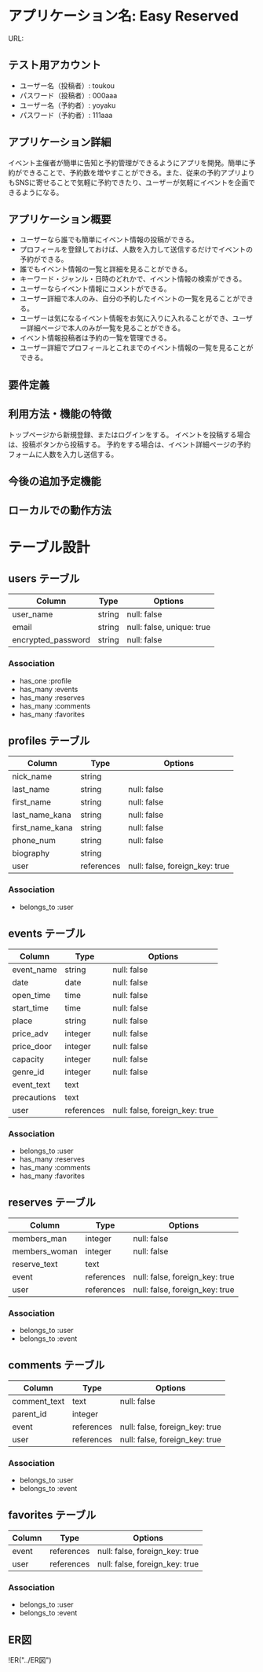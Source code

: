 # アプリケーション名: Easy Reserved

URL: 


## テスト用アカウント

- ユーザー名（投稿者）: toukou
- パスワード（投稿者）: 000aaa
- ユーザー名（予約者）: yoyaku
- パスワード（予約者）: 111aaa


## アプリケーション詳細

イベント主催者が簡単に告知と予約管理ができるようにアプリを開発。簡単に予約ができることで、予約数を増やすことができる。また、従来の予約アプリよりもSNSに寄せることで気軽に予約できたり、ユーザーが気軽にイベントを企画できるようになる。


## アプリケーション概要

- ユーザーなら誰でも簡単にイベント情報の投稿ができる。
- プロフィールを登録しておけば、人数を入力して送信するだけでイベントの予約ができる。
- 誰でもイベント情報の一覧と詳細を見ることができる。
- キーワード・ジャンル・日時のどれかで、イベント情報の検索ができる。
- ユーザーならイベント情報にコメントができる。
- ユーザー詳細で本人のみ、自分の予約したイベントの一覧を見ることができる。
- ユーザーは気になるイベント情報をお気に入りに入れることができ、ユーザー詳細ページで本人のみが一覧を見ることができる。
- イベント情報投稿者は予約の一覧を管理できる。
- ユーザー詳細でプロフィールとこれまでのイベント情報の一覧を見ることができる。

## 要件定義





## 利用方法・機能の特徴

トップページから新規登録、またはログインをする。
イベントを投稿する場合は、投稿ボタンから投稿する。
予約をする場合は、イベント詳細ページの予約フォームに人数を入力し送信する。






## 今後の追加予定機能



## ローカルでの動作方法





# テーブル設計

## users テーブル

| Column             | Type    | Options                   |
| ------------------ | ------- | ------------------------- |
| user_name          | string  | null: false               |
| email              | string  | null: false, unique: true |
| encrypted_password | string  | null: false               |

### Association

- has_one :profile
- has_many :events
- has_many :reserves
- has_many :comments
- has_many :favorites

## profiles テーブル

| Column          | Type       | Options                        |
| --------------- | ---------- | ------------------------------ |
| nick_name       | string     |                                |
| last_name       | string     | null: false                    |
| first_name      | string     | null: false                    |
| last_name_kana  | string     | null: false                    |
| first_name_kana | string     | null: false                    |
| phone_num       | string     | null: false                    |
| biography       | string     |                                |
| user            | references | null: false, foreign_key: true |

### Association

- belongs_to :user

## events テーブル

| Column      | Type       | Options                        |
| ----------- | ---------- | ------------------------------ |
| event_name  | string     | null: false                    |
| date        | date       | null: false                    |
| open_time   | time       | null: false                    |
| start_time  | time       | null: false                    |
| place       | string     | null: false                    |
| price_adv   | integer    | null: false                    |
| price_door  | integer    | null: false                    |
| capacity    | integer    | null: false                    |
| genre_id    | integer    | null: false                    |
| event_text  | text       |                                |
| precautions | text       |                                |
| user        | references | null: false, foreign_key: true |

### Association

- belongs_to :user
- has_many :reserves
- has_many :comments
- has_many :favorites

## reserves テーブル

| Column        | Type       | Options                        |
| ------------- | ---------- | ------------------------------ |
| members_man   | integer    | null: false                    |
| members_woman | integer    | null: false                    |
| reserve_text  | text       |                                |
| event         | references | null: false, foreign_key: true |
| user          | references | null: false, foreign_key: true |

### Association

- belongs_to :user
- belongs_to :event

## comments テーブル

| Column        | Type       | Options                        |
| ------------- | ---------- | ------------------------------ |
| comment_text  | text       | null: false                    |
| parent_id     | integer    |                                |
| event         | references | null: false, foreign_key: true |
| user          | references | null: false, foreign_key: true |

### Association

- belongs_to :user
- belongs_to :event

## favorites テーブル

| Column        | Type       | Options                        |
| ------------- | ---------- | ------------------------------ |
| event         | references | null: false, foreign_key: true |
| user          | references | null: false, foreign_key: true |

### Association

- belongs_to :user
- belongs_to :event

## ER図

!ER("../ER図")








